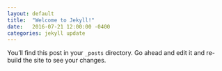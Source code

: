 ```yaml
---
layout: default
title:  "Welcome to Jekyll!"
date:   2016-07-21 12:00:00 -0400
categories: jekyll update
---
```

You’ll find this post in your `_posts` directory. <!-- more -->Go ahead and edit it and re-build the site to see your changes.
